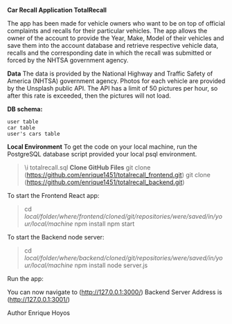 **Car Recall Application TotalRecall**

The app has been made for vehicle owners who want to be on top of official complaints and recalls for their particular vehicles. The app allows the owner of the account
to provide the Year, Make, Model of their vehicles and save them into the account database and retrieve respective vehicle data, recalls and the corresponding date in which the
recall was submitted or forced by the NHTSA government agency.

**Data**
The data is provided by the National Highway and Traffic Safety of America (NHTSA) government agency.
Photos for each vehicle are provided by the Unsplash public API. The API has a limit of 50 pictures per hour, so after this rate is exceeded,
then the pictures will not load.

**DB schema:**

```
user table
car table
user's cars table
```

**Local Environment**
To get the code on your local machine, run the PostgreSQL database script provided your local psql environment.

> \i totalrecall.sql
**Clone GitHub Files**
> git clone (https://github.com/enrique1451/totalrecall_frontend.git)
> git clone (https://github.com/enrique1451/totalrecall_backend.git)

To start the Frontend React app:
> cd *local/folder/where/frontend/cloned/git/repositories/were/saved/in/your/local/machine*
> npm install
> npm start

To start the Backend node server:
> cd *local/folder/where/backend/cloned/git/repositories/were/saved/in/your/local/machine*
> npm install
> node server.js

Run the app:

You can now navigate to (http://127.0.0.1:3000/)
Backend Server Address is (http://127.0.0.1:3001/)

Author Enrique Hoyos
